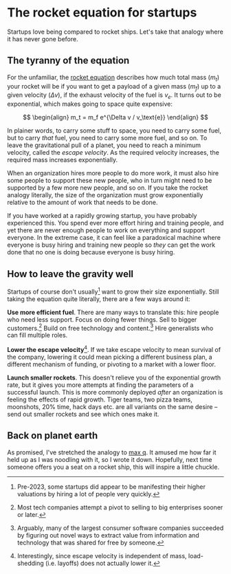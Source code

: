 # The rocket equation for startups

Startups love being compared to rocket ships. Let's take that analogy where it has never gone before.

## The tyranny of the equation

For the unfamiliar, the [rocket equation](https://en.wikipedia.org/wiki/Tsiolkovsky_rocket_equation) describes how much total mass ($m_t$) your rocket will be if you want to get a payload of a given mass ($m_f$) up to a given velocity ($\Delta v$), if the exhaust velocity of the fuel is $v_e$. It turns out to be exponential, which makes going to space quite expensive:

$$
\begin{align}
m_t = m_f e^{\Delta v / v_\text{e}}
\end{align}
$$

In plainer words, to carry some stuff to space, you need to carry some fuel, but to carry _that_ fuel, you need to carry some more fuel, and so on. To leave the gravitational pull of a planet, you need to reach a minimum velocity, called the _escape velocity_. As the required velocity increases, the required mass increases exponentially.

When an organization hires more people to do more work, it must also hire some people to support these new people, who in turn might need to be supported by a few more new people, and so on. If you take the rocket analogy literally, the size of the organization must grow exponentially relative to the amount of work that needs to be done.

If you have worked at a rapidly growing startup, you have probably experienced this. You spend ever more effort hiring and training people, and yet there are never enough people to work on everything and support everyone. In the extreme case, it can feel like a paradoxical machine where everyone is busy hiring and training new people so _they_ can get the work done that no one is doing because everyone is busy hiring.

## How to leave the gravity well

Startups of course don't usually[^1] want to grow their size exponentially. Still taking the equation quite literally, there are a few ways around it:

**Use more efficient fuel**. There are many ways to translate this: hire people who need less support. Focus on doing fewer things. Sell to bigger customers.[^3] Build on free technology and content.[^2] Hire generalists who can fill multiple roles.

**Lower the escape velocity**[^4]. If we take escape velocity to mean survival of the company, lowering it could mean picking a different business plan, a different mechanism of funding, or pivoting to a market with a lower floor.

**Launch smaller rockets**. This doesn't relieve you of the exponential growth rate, but it gives you more attempts at finding the parameters of a successful launch. This is more commonly deployed _after_ an organization is feeling the effects of rapid growth. Tiger teams, two pizza teams, moonshots, 20% time, hack days etc. are all variants on the same desire – send out smaller rockets and see which ones make it.

## Back on planet earth

As promised, I've stretched the analogy to [max q](https://en.wikipedia.org/wiki/Max_q). It amused me how far it held up as I was noodling with it, so I wrote it down. Hopefully, next time someone offers you a seat on a rocket ship, this will inspire a little chuckle.

[^1]: Pre-2023, some startups did appear to be manifesting their higher valuations by hiring a lot of people very quickly.
[^2]: Arguably, many of the largest consumer software companies succeeded by figuring out novel ways to extract value from information and technology that was shared for free by someone.
[^3]: Most tech companies attempt a pivot to selling to big enterprises sooner or later.
[^4]: Interestingly, since escape velocity is independent of mass, load-shedding (i.e. layoffs) does not actually lower it.

